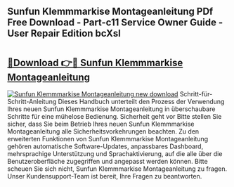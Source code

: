 ## Sunfun Klemmmarkise Montageanleitung PDf Free Download - Part-c11 Service Owner Guide - User Repair Edition bcXsl

# <h2><a href="http://df74yt8.blite.top/?on=Sunfun+Klemmmarkise+Montageanleitung">🔗Download 👉🔴 Sunfun Klemmmarkise Montageanleitung</a></h2>

[![Sunfun Klemmmarkise Montageanleitung new download](https://i.imgur.com/lujVjoI.png)](http://df74yt8.blite.top/?on=Sunfun+Klemmmarkise+Montageanleitung)
Schritt-für-Schritt-Anleitung Dieses Handbuch unterteilt den Prozess der Verwendung Ihres neuen Sunfun Klemmmarkise Montageanleitung in überschaubare Schritte für eine mühelose Bedienung. Sicherheit geht vor Bitte stellen Sie sicher, dass Sie beim Betrieb Ihres neuen Sunfun Klemmmarkise Montageanleitung alle Sicherheitsvorkehrungen beachten. Zu den erweiterten Funktionen von Sunfun Klemmmarkise Montageanleitung gehören automatische Software-Updates, anpassbares Dashboard, mehrsprachige Unterstützung und Sprachaktivierung, auf die alle über die Benutzeroberfläche zugegriffen und angepasst werden können. Bitte scheuen Sie sich nicht, Sunfun Klemmmarkise Montageanleitung zu fragen. Unser Kundensupport-Team ist bereit, Ihre Fragen zu beantworten.
